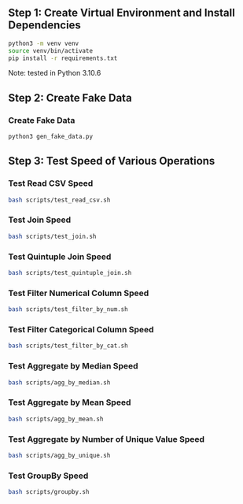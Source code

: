 ## Step 1: Create Virtual Environment and Install Dependencies
```bash
python3 -m venv venv
source venv/bin/activate
pip install -r requirements.txt
```
Note: tested in Python 3.10.6

## Step 2: Create Fake Data
### Create Fake Data

``` bash
python3 gen_fake_data.py
```

## Step 3: Test Speed of Various Operations
### Test Read CSV Speed

``` bash
bash scripts/test_read_csv.sh
```

### Test Join Speed

``` bash
bash scripts/test_join.sh
```

### Test Quintuple Join Speed

``` bash
bash scripts/test_quintuple_join.sh
```

### Test Filter Numerical Column Speed

``` bash
bash scripts/test_filter_by_num.sh
```

### Test Filter Categorical Column Speed

``` bash
bash scripts/test_filter_by_cat.sh
```

### Test Aggregate by Median Speed

``` bash
bash scripts/agg_by_median.sh
```

### Test Aggregate by Mean Speed

``` bash
bash scripts/agg_by_mean.sh
```

### Test Aggregate by Number of Unique Value Speed

``` bash
bash scripts/agg_by_unique.sh
```

### Test GroupBy Speed

``` bash
bash scripts/groupby.sh
```